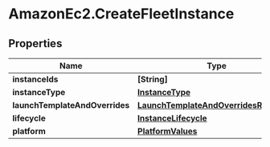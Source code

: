 # AmazonEc2.CreateFleetInstance

## Properties

Name | Type | Description | Notes
------------ | ------------- | ------------- | -------------
**instanceIds** | **[String]** |  | [optional] 
**instanceType** | [**InstanceType**](InstanceType.md) |  | [optional] 
**launchTemplateAndOverrides** | [**LaunchTemplateAndOverridesResponse**](LaunchTemplateAndOverridesResponse.md) |  | [optional] 
**lifecycle** | [**InstanceLifecycle**](InstanceLifecycle.md) |  | [optional] 
**platform** | [**PlatformValues**](PlatformValues.md) |  | [optional] 


